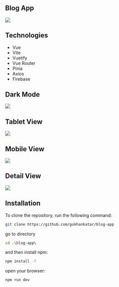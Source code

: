 ## Blog App
<img src="src/screenshots/general.png" />

## Technologies

- Vue
- Vite
- Vuetify
- Vue Router
- Pinia
- Axios
- Firebase

## Dark Mode
<img src="src/screenshots/dark-mode.png" />

## Tablet View
<img src="src/screenshots/tablet-view.png" />

## Mobile View
<img src="src/screenshots/mobile-view.png" />

## Detail View
<img src="src/screenshots/detail-view.png" />

## Installation

To clone the repository, run the following command:

```sh
git clone https://github.com/gokhankatar/blog-app

``` 
go to directory

```sh
cd .\blog-app\

``` 
and then install npm:

```sh
npm install -f

``` 
open your browser:

```sh
npm run dev
